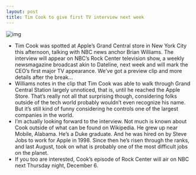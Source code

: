 ```yaml
---
layout: post
title: Tim Cook to give first TV interview next week
---
```

![img](http://media.idownloadblog.com/wp-content/uploads/2012/11/tim-cook-interview.jpeg)
* Tim Cook was spotted at Apple’s Grand Central store in New York City this afternoon, talking with NBC news anchor Brian Williams. The interview will appear on NBC’s Rock Center television show, a weekly newsmagazine broadcast akin to Dateline, next week and will mark the CEO’s first major TV appearance. We’ve got a preview clip and more details after the break…
* Williams notes in the clip that Tim Cook was able to walk through Grand Central Station largely unnoticed, that is, until he reached the Apple Store. That’s really not all that surprising though, considering folks outside of the tech world probably wouldn’t even recognize his name. But it’s still kind of funny considering he controls one of the largest companies in the world.
* I’m actually looking forward to the interview. Not much is known about Cook outside of what can be found on Wikipedia. He grew up near Mobile, Alabama. He’s a Duke graduate. And he was hired on by Steve Jobs to work for Apple in 1998. Since then he’s risen through the ranks, and last August, took on what is probably one of the most difficult jobs on the planet.
* If you too are interested, Cook’s episode of Rock Center will air on NBC next Thursday night, December 6.

